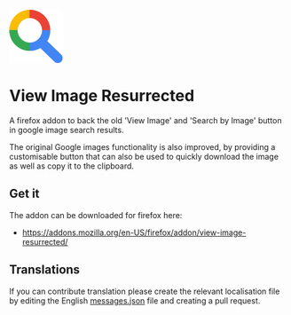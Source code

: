 ![Icon](app/icons/icon-96.png)
# View Image Resurrected

 A firefox addon to back the old 'View Image' and 'Search by Image' button in google image search results.
 
 The original Google images functionality is also improved, by providing a customisable button that can also be used to quickly download the image as well as copy it to the clipboard.
 
## Get it
  The addon can be downloaded for firefox here:
  - https://addons.mozilla.org/en-US/firefox/addon/view-image-resurrected/

## Translations
If you can contribute translation please create the relevant localisation file by editing the English [messages.json](app/_locales/en/messages.json) file and creating a pull request.
